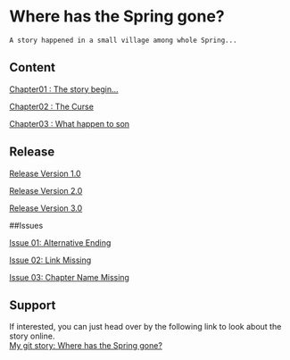 # Where has the Spring gone?
    A story happened in a small village among whole Spring...
    
## Content
 
[Chapter01 : The story begin...](chapter01.md)

[Chapter02 : The Curse](chapter02.md)

[Chapter03 : What happen to son](chapter03.md)
## Release

[Release Version 1.0](https://github.com/WanyitYong/github-story-2019/releases/tag/v1.0)

[Release Version 2.0](https://github.com/WanyitYong/github-story-2019/releases/tag/v2.0)

[Release Version 3.0](https://github.com/WanyitYong/github-story-2019/releases/tag/v3.0)

##Issues

[Issue 01: Alternative Ending](https://github.com/WanyitYong/github-story-2019/issues/1)

[Issue 02: Link Missing](https://github.com/WanyitYong/github-story-2019/issues/2)

[Issue 03: Chapter Name Missing](https://github.com/WanyitYong/github-story-2019/issues/3)
## Support
If interested, you can just head over by the following link to look about the story online.<br />
    [My git story: Where has the Spring gone?](https://WanyitYong.github.io/github-story-2019)

